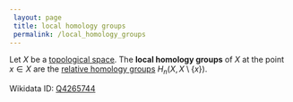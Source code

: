 ```yaml
---
 layout: page
 title: local homology groups
 permalink: /local_homology_groups
---
```

Let $X$ be a [topological space](https://defsmath.github.io/DefsMath/topological_space). The **local homology groups** of $X$ at the point $x\in X$ are the [relative homology groups](https://defsmath.github.io/DefsMath/relative_homology_groups) $H_n(X,X\setminus \{x\})$. 

Wikidata ID: [Q4265744](https://www.wikidata.org/wiki/Q4265744)